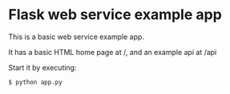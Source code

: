 Flask web service example app
=============================

This is a basic web service example app.

It has a basic HTML home page at /, and an example api at /api

Start it by executing:

    $ python app.py


